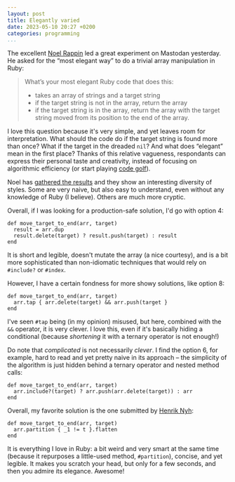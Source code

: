 ```yaml
---
layout: post
title: Elegantly varied
date: 2023-05-10 20:27 +0200
categories: programming
...
```


The excellent [Noel Rappin](https://noelrappin.com) led a great experiment on Mastodan yesterday. He asked for the “most elegant way” to do a 
trivial array manipulation in Ruby:

> What’s your most elegant Ruby code that does this:
> 
> * takes an array of strings and a target string
> * if the target string is not in the array, return the array
> * if the target string is in the array, return the array with the target string moved from its position to the end of the array.

I love this question because it's very simple, and yet leaves room for interpretation. What should 
the code do if the target string is found more than once? What if the target in the dreaded `nil`? 
And what does “elegant” mean in the first place? Thanks of this relative vagueness, respondants 
can express their personal taste and creativity, instead of focusing on algorithmic efficiency 
(or start playing [code golf](https://code.golf)).

Noel has [gathered the results](https://gist.github.com/noelrappin/a046996a3e9e5d5034533f5a37b349b8) 
and they show an interesting diversity of styles. Some are very naive, but also easy to understand, 
even without any knowledge of Ruby (I believe). Others are much more cryptic.

Overall, if I was looking for a production-safe solution, I'd go with option 4:

```ruby?caption=[https://gist.github.com/noelrappin/a046996a3e9e5d5034533f5a37b349b8](https://gist.github.com/noelrappin/a046996a3e9e5d5034533f5a37b349b8#file-ruby_versions-L52)
def move_target_to_end(arr, target)
  result = arr.dup
  result.delete(target) ? result.push(target) : result
end
```

It is short and legible, doesn't mutate the array (a nice courtesy), and is a bit more sophisticated than non-idiomatic 
techniques that would rely on `#include?` or `#index`.

However, I have a certain fondness for more showy solutions, like option 8:

```ruby?caption=[https://gist.github.com/noelrappin/a046996a3e9e5d5034533f5a37b349b8](https://gist.github.com/noelrappin/a046996a3e9e5d5034533f5a37b349b8#file-ruby_versions-L77)
def move_target_to_end(arr, target)
  arr.tap { arr.delete(target) && arr.push(target }
end
```

I've seen `#tap` being (in my opinion) misused, but here, combined with the `&&` operator, it is very clever. I love 
this, even if it's basically hiding a conditional (because _shortening_ it with a ternary operator is not enough!)

Do note that _complicated_ is not necessarily _clever_. I find the option 6, for example, hard to read and yet 
pretty naive in its approach – the simplicity of the algorithm is just hidden behind a ternary operator and nested 
method calls:

```ruby?caption=[https://gist.github.com/noelrappin/a046996a3e9e5d5034533f5a37b349b8](https://gist.github.com/noelrappin/a046996a3e9e5d5034533f5a37b349b8#file-ruby_versions-L65)
def move_target_to_end(arr, target)
  arr.include?(target) ? arr.push(arr.delete(target)) : arr
end
```

Overall, my favorite solution is the one submitted by [Henrik Nyh](https://thepugautomatic.com):

```ruby?caption=[https://gist.github.com/noelrappin/a046996a3e9e5d5034533f5a37b349b8](https://gist.github.com/noelrappin/a046996a3e9e5d5034533f5a37b349b8#file-ruby_versions-L97)
def move_target_to_end(arr, target)
  arr.partition { _1 != t }.flatten
end
```

It is everything I love in Ruby: a bit weird and very smart at the same time (because it repurposes a little-used method, 
`#partition`), concise, and yet legible. It makes you scratch your head, but only for a few seconds, and then you admire 
its elegance. Awesome!
